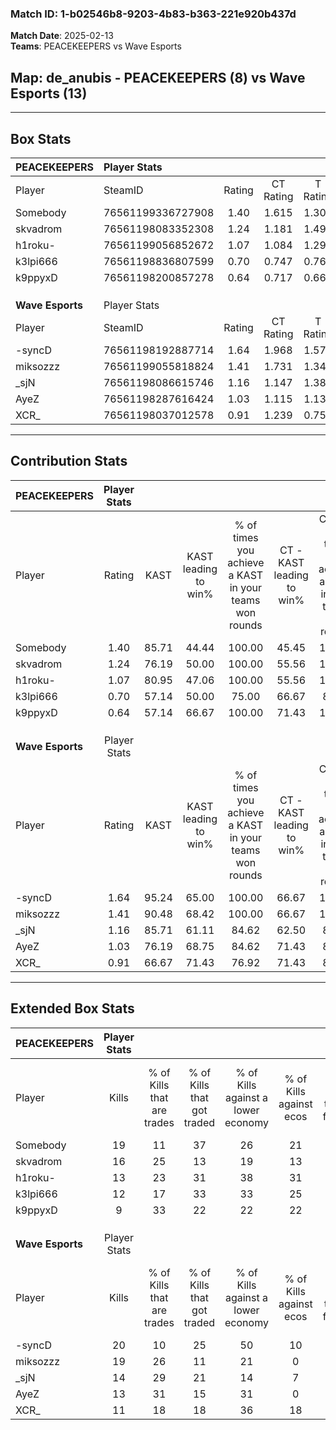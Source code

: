 ### Match ID: 1-b02546b8-9203-4b83-b363-221e920b437d  
**Match Date**: 2025-02-13  
**Teams**: PEACEKEEPERS vs Wave Esports  

## **Map**: de_anubis - PEACEKEEPERS (8) vs Wave Esports (13)  
---  

## Box Stats  

| **PEACEKEEPERS** | Player Stats      |        |           |          |       |       |       |         |        |      |     |
| :- | :- | :-: | :-: | :-: | :-: | :-: | :-: | :-: | :-: | :-: | :-: |
| Player           | SteamID           | Rating | CT Rating | T Rating | KAST  |  ADR  | Kills | Assists | Deaths | K/D  | HS% |
| Somebody         | 76561199336727908 |  1.40  |   1.615   |  1.309   | 85.71 | 82.1  |  19   |    5    |   14   | 1.36 | 42  |
| skvadrom         | 76561198083352308 |  1.24  |   1.181   |  1.498   | 76.19 | 90.1  |  16   |    6    |   14   | 1.14 | 62  |
| h1roku-          | 76561199056852672 |  1.07  |   1.084   |  1.297   | 80.95 | 66.7  |  13   |    6    |   14   | 0.93 | 46  |
| k3lpi666         | 76561198836807599 |  0.70  |   0.747   |  0.761   | 57.14 | 51.9  |  12   |    4    |   18   | 0.67 | 58  |
| k9ppyxD          | 76561198200857278 |  0.64  |   0.717   |  0.666   | 57.14 | 60.7  |   9   |    5    |   17   | 0.53 | 55  |
|                  |                   |        |           |          |       |       |       |         |        |      |     |
|                  |                   |        |           |          |       |       |       |         |        |      |     |
|                  |                   |        |           |          |       |       |       |         |        |      |     |
| **Wave Esports** | Player Stats      |        |           |          |       |       |       |         |        |      |     |
| Player           | SteamID           | Rating | CT Rating | T Rating | KAST  |  ADR  | Kills | Assists | Deaths | K/D  | HS% |
| -syncD           | 76561198192887714 |  1.64  |   1.968   |  1.577   | 95.24 | 103.1 |  20   |    8    |   12   | 1.67 | 50  |
| miksozzz         | 76561199055818824 |  1.41  |   1.731   |  1.342   | 90.48 | 85.3  |  19   |    2    |   15   | 1.27 | 47  |
| _sjN             | 76561198086615746 |  1.16  |   1.147   |  1.389   | 85.71 | 72.9  |  14   |    9    |   15   | 0.93 | 50  |
| AyeZ             | 76561198287616424 |  1.03  |   1.115   |  1.138   | 76.19 | 54.4  |  13   |    6    |   13   | 1.00 | 46  |
| XCR_             | 76561198037012578 |  0.91  |   1.239   |  0.753   | 66.67 | 73.4  |  11   |    6    |   14   | 0.79 | 45  |
---  

## Contribution Stats  

| **PEACEKEEPERS** | Player Stats |       |                      |                                                        |                           |                                                             |                          |                                                            |
| :- | :-: | :-: | :-: | :-: | :-: | :-: | :-: | :-: |
| Player           |    Rating    | KAST  | KAST leading to win% | % of times you achieve a KAST in your teams won rounds | CT - KAST leading to win% | CT - % of times you achieve a KAST in your teams won rounds | T - KAST leading to win% | T - % of times you achieve a KAST in your teams won rounds |
| Somebody         |     1.40     | 85.71 |        44.44         |                         100.00                         |           45.45           |                           100.00                            |          42.86           |                           100.00                           |
| skvadrom         |     1.24     | 76.19 |        50.00         |                         100.00                         |           55.56           |                           100.00                            |          42.86           |                           100.00                           |
| h1roku-          |     1.07     | 80.95 |        47.06         |                         100.00                         |           55.56           |                           100.00                            |          37.50           |                           100.00                           |
| k3lpi666         |     0.70     | 57.14 |        50.00         |                         75.00                          |           66.67           |                            80.00                            |          33.33           |                           66.67                            |
| k9ppyxD          |     0.64     | 57.14 |        66.67         |                         100.00                         |           71.43           |                           100.00                            |          60.00           |                           100.00                           |
|                  |              |       |                      |                                                        |                           |                                                             |                          |                                                            |
|                  |              |       |                      |                                                        |                           |                                                             |                          |                                                            |
|                  |              |       |                      |                                                        |                           |                                                             |                          |                                                            |
| **Wave Esports** | Player Stats |       |                      |                                                        |                           |                                                             |                          |                                                            |
| Player           |    Rating    | KAST  | KAST leading to win% | % of times you achieve a KAST in your teams won rounds | CT - KAST leading to win% | CT - % of times you achieve a KAST in your teams won rounds | T - KAST leading to win% | T - % of times you achieve a KAST in your teams won rounds |
| -syncD           |     1.64     | 95.24 |        65.00         |                         100.00                         |           66.67           |                           100.00                            |          63.64           |                           100.00                           |
| miksozzz         |     1.41     | 90.48 |        68.42         |                         100.00                         |           66.67           |                           100.00                            |          70.00           |                           100.00                           |
| _sjN             |     1.16     | 85.71 |        61.11         |                         84.62                          |           62.50           |                            83.33                            |          60.00           |                           85.71                            |
| AyeZ             |     1.03     | 76.19 |        68.75         |                         84.62                          |           71.43           |                            83.33                            |          66.67           |                           85.71                            |
| XCR_             |     0.91     | 66.67 |        71.43         |                         76.92                          |           71.43           |                            83.33                            |          71.43           |                           71.43                            |
---  

## Extended Box Stats  

| **PEACEKEEPERS** | Player Stats |                            |                            |                                    |                         |                              |                                 |        |                             |                                     |                          |                               |                            |
| :- | :-: | :-: | :-: | :-: | :-: | :-: | :-: | :-: | :-: | :-: | :-: | :-: | :-: |
| Player           |    Kills     | % of Kills that are trades | % of Kills that got traded | % of Kills against a lower economy | % of Kills against ecos | % of Kills that are flawless | % of Kills that are close duels | Deaths | % of Deaths that get traded | % of Deaths against a lower economy | % of Deaths against ecos | % of Deaths that are flawless | % of Deaths that are close |
| Somebody         |      19      |             11             |             37             |                 26                 |           21            |              47              |               16                |   14   |             21              |                 21                  |            14            |              86               |             0              |
| skvadrom         |      16      |             25             |             13             |                 19                 |           13            |              69              |                6                |   14   |             21              |                  7                  |            7             |              57               |             0              |
| h1roku-          |      13      |             23             |             31             |                 38                 |           31            |              46              |                0                |   14   |             29              |                 21                  |            14            |              57               |             7              |
| k3lpi666         |      12      |             17             |             33             |                 33                 |           25            |              75              |                0                |   18   |             11              |                 17                  |            11            |              72               |             11             |
| k9ppyxD          |      9       |             33             |             22             |                 22                 |           22            |              56              |                0                |   17   |             12              |                  6                  |            0             |              65               |             6              |
|                  |              |                            |                            |                                    |                         |                              |                                 |        |                             |                                     |                          |                               |                            |
|                  |              |                            |                            |                                    |                         |                              |                                 |        |                             |                                     |                          |                               |                            |
|                  |              |                            |                            |                                    |                         |                              |                                 |        |                             |                                     |                          |                               |                            |
| **Wave Esports** | Player Stats |                            |                            |                                    |                         |                              |                                 |        |                             |                                     |                          |                               |                            |
| Player           |    Kills     | % of Kills that are trades | % of Kills that got traded | % of Kills against a lower economy | % of Kills against ecos | % of Kills that are flawless | % of Kills that are close duels | Deaths | % of Deaths that get traded | % of Deaths against a lower economy | % of Deaths against ecos | % of Deaths that are flawless | % of Deaths that are close |
| -syncD           |      20      |             10             |             25             |                 50                 |           10            |              80              |               10                |   12   |             33              |                 17                  |            0             |              50               |             8              |
| miksozzz         |      19      |             26             |             11             |                 21                 |            0            |              79              |                0                |   15   |             27              |                 27                  |            0             |              73               |             7              |
| _sjN             |      14      |             29             |             21             |                 14                 |            7            |              64              |                7                |   15   |             33              |                 33                  |            0             |              60               |             0              |
| AyeZ             |      13      |             31             |             15             |                 31                 |            0            |              54              |                0                |   13   |             31              |                 31                  |            8             |              62               |             8              |
| XCR_             |      11      |             18             |             18             |                 36                 |           18            |              45              |                9                |   14   |             14              |                 43                  |            7             |              43               |             7              |

